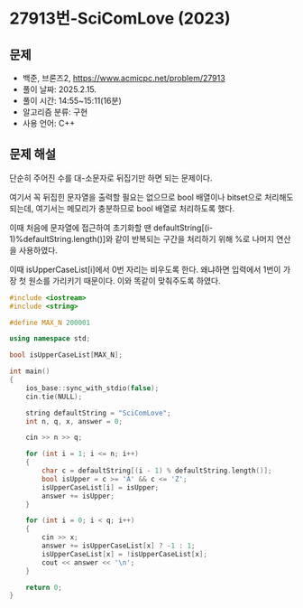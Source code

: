 # 27913번-SciComLove (2023)

## 문제

- 백준, 브론즈2, https://www.acmicpc.net/problem/27913
- 풀이 날짜: 2025.2.15.
- 풀이 시간: 14:55~15:11(16분)
- 알고리즘 분류: 구현
- 사용 언어: C++

## 문제 해설

단순히 주어진 수를 대-소문자로 뒤집기만 하면 되는 문제이다.

여기서 꼭 뒤집힌 문자열을 출력할 필요는 없으므로 bool 배열이나 bitset으로 처리해도 되는데, 여기서는 메모리가 충분하므로 bool 배열로 처리하도록 했다.

이때 처음에 문자열에 접근하여 초기화할 땐 defaultString[(i-1)%defaultString.length()]와 같이 반복되는 구간을 처리하기 위해 %로 나머지 연산을 사용하였다.

이때 isUpperCaseList[i]에서 0번 자리는 비우도록 한다. 왜냐하면 입력에서 1번이 가장 첫 원소를 가리키기 때문이다. 이와 똑같이 맞춰주도록 하였다.

```cpp
#include <iostream>
#include <string>

#define MAX_N 200001

using namespace std;

bool isUpperCaseList[MAX_N];

int main()
{
    ios_base::sync_with_stdio(false);
    cin.tie(NULL);

    string defaultString = "SciComLove";
    int n, q, x, answer = 0;

    cin >> n >> q;

    for (int i = 1; i <= n; i++)
    {
        char c = defaultString[(i - 1) % defaultString.length()];
        bool isUpper = c >= 'A' && c <= 'Z';
        isUpperCaseList[i] = isUpper;
        answer += isUpper;
    }

    for (int i = 0; i < q; i++)
    {
        cin >> x;
        answer += isUpperCaseList[x] ? -1 : 1;
        isUpperCaseList[x] = !isUpperCaseList[x];
        cout << answer << '\n';
    }

    return 0;
}
```
